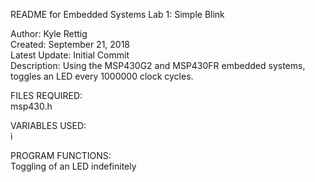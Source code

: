 README for Embedded Systems Lab 1: Simple Blink  
  
Author: Kyle Rettig  
Created: September 21, 2018  
Latest Update: Initial Commit  
Description: Using the MSP430G2 and MSP430FR embedded systems, toggles an LED every 1000000 clock cycles.
  
FILES REQUIRED:  
msp430.h  
  
VARIABLES USED:  
i  
    
PROGRAM FUNCTIONS:  
Toggling of an LED indefinitely    
